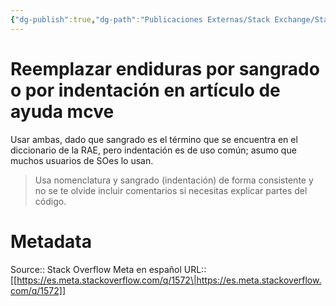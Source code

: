 ```yaml
---
{"dg-publish":true,"dg-path":"Publicaciones Externas/Stack Exchange/Stack Overflow en español/Stack Overflow en español Meta/es.meta.stackoverflow.com-1572.md","permalink":"/publicaciones-externas/stack-exchange/stack-overflow-en-espanol/stack-overflow-en-espanol-meta/es-meta-stackoverflow-com-1572/","title":"Reemplazar endiduras por sangrado o por indentación en artículo de ayuda mcve","hide":true,"noteIcon":"\"0\"","created":"2024-04-03T12:49:10.763-06:00","updated":"2024-04-05T16:43:59.928-06:00"}
---
```


# Reemplazar endiduras por sangrado o por indentación en artículo de ayuda mcve


Usar ambas, dado que sangrado es el término que se encuentra en el diccionario de la RAE, pero indentación es de uso común; asumo que muchos usuarios de SOes lo usan.

> Usa nomenclatura y sangrado (indentación) de forma consistente y no se te olvide incluir comentarios si necesitas explicar partes del código.

# Metadata
Source:: Stack Overflow Meta en español
URL:: [[https://es.meta.stackoverflow.com/q/1572\|https://es.meta.stackoverflow.com/q/1572]]


